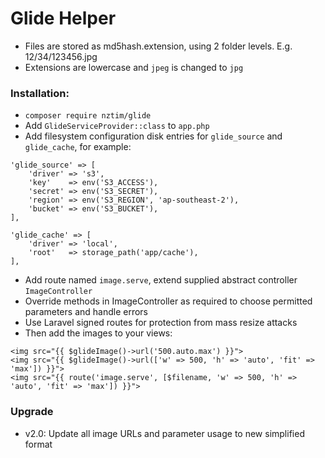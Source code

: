 # Glide Helper

* Files are stored as md5hash.extension, using 2 folder levels. E.g. 12/34/123456.jpg
* Extensions are lowercase and `jpeg` is changed to `jpg`

### Installation:

* `composer require nztim/glide`
* Add `GlideServiceProvider::class` to `app.php`
* Add filesystem configuration disk entries for `glide_source` and `glide_cache`, for example:

```
'glide_source' => [
    'driver' => 's3',
    'key'    => env('S3_ACCESS'),
    'secret' => env('S3_SECRET'),
    'region' => env('S3_REGION', 'ap-southeast-2'),
    'bucket' => env('S3_BUCKET'),
],

'glide_cache' => [
    'driver' => 'local',
    'root'   => storage_path('app/cache'),
],
```

* Add route named `image.serve`, extend supplied abstract controller `ImageController`
* Override methods in ImageController as required to choose permitted parameters and handle errors
* Use Laravel signed routes for protection from mass resize attacks
* Then add the images to your views:

```
<img src="{{ $glideImage()->url('500.auto.max') }}">
<img src="{{ $glideImage()->url(['w' => 500, 'h' => 'auto', 'fit' => 'max']) }}">
<img src="{{ route('image.serve', [$filename, 'w' => 500, 'h' => 'auto', 'fit' => 'max']) }}">
```

### Upgrade

* v2.0: Update all image URLs and parameter usage to new simplified format 
